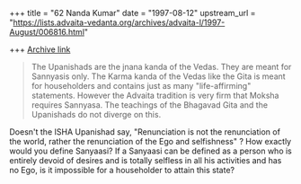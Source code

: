 +++
title = "62 Nanda Kumar"
date = "1997-08-12"
upstream_url = "https://lists.advaita-vedanta.org/archives/advaita-l/1997-August/006816.html"

+++
[Archive link](https://lists.advaita-vedanta.org/archives/advaita-l/1997-August/006816.html)

>The Upanishads are the jnana kanda of the Vedas.  They are meant for
>Sannyasis only.  The Karma kanda of the Vedas like the Gita is
>meant for householders and contains just as many "life-affirming"
>statements.  However the Advaita tradition is very firm that Moksha
>requires Sannyasa.  The teachings of the Bhagavad Gita and the
>Upanishads do not diverge on this.

Doesn't the ISHA Upanishad say, "Renunciation is not the renunciation
of the world, rather the renunciation of the Ego and selfishness" ?
How exactly would you define Sanyaasi? If a Sanyaasi can be defined
as a person who is entirely devoid of desires and is totally selfless in all
his activities and has no Ego, is it impossible for a householder to attain
this state?

